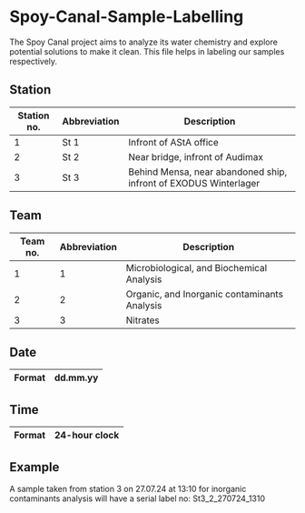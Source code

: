 # Spoy-Canal-Sample-Labelling
The Spoy Canal project aims to analyze its water chemistry and explore potential solutions to make it clean. This file helps in labeling our samples respectively.

## Station
| Station no. | Abbreviation | Description |
|----------|----------|----------|
|1 | St 1 | Infront of AStA office |
|2 | St 2 | Near bridge, infront of Audimax |
|3 | St 3 | Behind Mensa, near abandoned ship, infront of EXODUS Winterlager |

## Team
| Team no. | Abbreviation | Description |
|----------|----------|----------|
|1 | 1| Microbiological, and Biochemical Analysis |
|2 | 2| Organic, and Inorganic contaminants Analysis |
|3 | 3| Nitrates |

## Date
| Format | dd.mm.yy |
|----------|----------|

## Time
| Format | 24-hour clock |
|----------|----------|

## Example
A sample taken from station 3 on 27.07.24 at 13:10 for inorganic contaminants analysis will have a serial label no: St3_2_270724_1310

